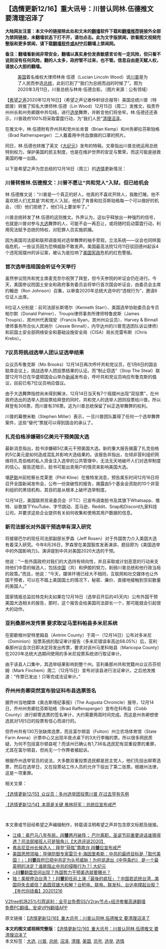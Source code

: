  <h2>【选情更新12/16】重大讯号：川普认同林.伍德推文 要清理沼泽了</h2> <p class="notice"><b>大陆网友注意：本文中的链接除此处和文末的<a href="https://github.com/bannedbook/fanqiang" >翻墙</a>软件下载和<a href="https://github.com/killgcd/justmysocks/blob/master/README.md">翻墙推荐</a>链接外全部为禁网链接，未翻墙状态下打不开，请勿点击。此为文字版禁闻，欲看图文视频完整版和更多禁闻，请下载<a href="https://github.com/bannedbook/fanqiang">翻墙软件或APP</a>后翻墙上禁闻网。</p><p>备注：翻墙看新闻非常安全，翻墙以真实身份发表敏感言论有一定风险，但只看不说则没有任何风险，翻的人太多，政府管不过来，也不管。信息自由是天赋人权，请放心大胆的翻墙。</b></p>  <div class="entry"> <figure><figcaption><a href="https://www.bannedbook.org/bnews/tag/%e7%be%8e%e5%9b%bd/" class="st_tag internal_tag" rel="tag" title="标签 美国 下的日志">美国</a>着名维权大律师林肯‧伍德（Lucian Lincoln Wood）说<a href="https://www.bannedbook.org/bnews/tag/%e5%b7%9d%e6%99%ae/" class="st_tag internal_tag" rel="tag" title="标签 川普 下的日志">川普</a>是为了人民而参选<a href="https://www.bannedbook.org/bnews/tag/%e6%80%bb%e7%bb%9f/" class="st_tag internal_tag" rel="tag" title="标签 总统 下的日志">总统</a>，此刻已到了“我们为总统而战的时候了”。图为2020年3月11日，川普总统与林肯‧伍德合影。（图片来源：公有领域）</figcaption></figure> <p>【<span class='wp_keywordlink_affiliate'><a href="https://www.soundofhope.org" title="希望之声" target="_blank">希望之声</a></span>2020年12月16日】（希望之声记者仲轩综合报导）美国总统川普（特朗普）转推了知名大律师林.伍德（Lin Wood）12月15日（周二）发推文，指责乔州州长和州务卿跟中共勾结，进行<a href="https://www.bannedbook.org/bnews/tag/%e9%80%89%e4%b8%be/" class="st_tag internal_tag" rel="tag" title="标签 选举 下的日志">选举</a>舞弊，并断言他们将坐牢。林.伍德还还表示，川普政府100%将采取雷霆行动，为“我们人民”<a href="https://www.bannedbook.org/bnews/tag/%E6%B8%85%E7%90%86/" class="st_tag internal_tag" rel="tag" title="标签 清理 下的日志">清理</a><a href="https://www.bannedbook.org/bnews/tag/%E6%B2%BC%E6%B3%BD/" class="st_tag internal_tag" rel="tag" title="标签 沼泽 下的日志">沼泽</a>。</p> <p>在推文中，林.伍德附有乔州共和党州长肯普（Brian Kemp）和州务卿拉芬斯珀格（Brad Rathensperger）二人戴着用中共血旗做的口罩的照片。</p> <p>同日，林.伍德也转推了英文《<span class='wp_keywordlink_affiliate'><a href="http://www.epochtimes.com/" title="大纪元" target="_blank">大纪元</a></span>》发布的特稿，文章指出川普总统运用总统特别权力，保护美国的民主制度，也是在维护世界的安定与繁荣，而这可能是拯救美国的唯一出路。</p> <p>以下是希望之声为您总结的12月16日（周三）的<a href="https://www.bannedbook.org/bnews/tag/%E9%80%89%E6%83%85/" class="st_tag internal_tag" rel="tag" title="标签 选情 下的日志">选情</a>更新情况：</p> <h3>川普转推林.伍德推文：川普不愿让“共和党人”入狱，但已给机会</h3> <p>林.伍德推文说：“川普是一个真正的好人，他真的不喜欢开除人，我敢打赌，他不喜欢把人们尤其是‘共和党人‘入狱，他给了肯普和拉芬斯珀格每一个可以做好的机会，（但）他们拒绝了，他们马上要坐牢了。”</p> <p></p> <p>川普总统转发了林.伍德的这则推文。外界认为，这似乎释放出一种强烈的信号，也就是川普对参与<a href="https://www.bannedbook.org/bnews/tag/%e5%a4%a7%e9%80%89/" class="st_tag internal_tag" rel="tag" title="标签 大选 下的日志">大选</a>舞弊的人，可能不会一再忍让，或将随时启动雷霆行动，利用宪法赋予总统的特权，对犯罪人员实施抓捕。</p>  <p>因为美国司法部和联邦调查局对选举舞弊的袖手旁观，立法系统——议会也同样面临危机，一些议员因为恐惧威胁不敢发声。美国最高法院12月11日驳回德州起诉4个违宪摇摆州的诉讼案，被认为是拉响了<span class='wp_keywordlink'><a href="https://www.bannedbook.org/forum2/topic913.html" title="《美国宪政历程：影响美国的25个司法大案》" target="_blank">美国宪政</a></span>危机的红色警报。</p> <h3>首次选举违规国会听证今天举行</h3> <p>虽然参议院共和党主席麦克奈尔祝贺了拜登，但今天参院的听证会仍在进行。今天，美国参议院国土安全和政府事务委员会将举行首次国会听证会，由委员会主席约翰逊（Ron Johnson）召集，以审查2020年总统大选中的“违规行为”，邀请6位证人出席。</p> <p>6位证人分别是：前司法部长斯塔尔（Kenneth Starr）、美国选举协助委员会专员帕尔默（Donald Palmer）、Troupis律师事务所律师特鲁皮斯（James Troupis）、宾州州代表瑞安（Francis Ryan，宾州州众议员）、Harvey &amp; Binnall律师事务所合伙人宾纳尔（Jessie Binnall），内华达州的川普竞选团队诉讼律师）和前国土安全部网络安全和基础设施安全局（CISA）局长克雷布斯（Chris Krebs）。</p> <h3>7议员将挑战选举人团认证选举结果</h3> <p>众议员布鲁克斯（Mo Brooks）12月14日再次呼吁共和党议员，在1月6日的国会联席会议上，挑战选举人团投票结果的认证。而“制止窃选”（Stop The Steal）联盟12月15日在华盛顿国会山举办<span class='wp_keywordlink_affiliate'><a href="https://www.bannedbook.org/" title="新闻">新闻</a></span>发布会，呼吁共和党议员响应布鲁克斯的倡议，目前已有7位议员响应倡议。</p> <p>由于大选舞弊指控尚未得到解决，12月14日当天有7个摇摆州出现“双投票”，在州政府选出的选举人团投票给拜登的同时，共和党人的选举人团则投票给川普。所以拜登有306票，而川普有316票。这为川普总统保留了纠正选举舞弊的权利。</p> <p>川普的幕僚米勒（Stephen Miller）表示，一旦川普团队赢得了任何一个选举舞弊案件，这些“替代”票就可以得到国会的承认了。</p> <h3>扎克伯格涉嫌砸5亿美元干预美国大选</h3> <p>最新消息指出，脸书涉嫌砸5亿美元干预美国大选。新的重大报告揭露了扎克伯格的5亿美元是如何造成混乱并影响大选结果的。该报告并指出，左倾非营利组织网络将扎克伯格的私人资金注入选举的公共管理中，无法无天地破坏人们对选举制度的信心。报告还暗示，脸书可能出卖用户的情资来影响美国大选。</p>  <p>堪<span class='wp_keywordlink'><a href="https://www.bannedbook.org/forum5/topic42.html" title="萨斯、诚信与自救" target="_blank">萨斯</a></span>州前检察长克莱恩（Phill Kline）在推特发消息，预告美东时间12月16日将召开全国新闻发布会，公布一份突破性的报告，揭露由5个基金会资助的10个非营利组织的黑钱机构，其目的是从根本上破坏选举制度。</p> <p>12月14日，美国联邦贸易委员会（FTC）已宣布调查脸书及其旗下Whatsapp、推特、谷歌旗下YouTube、字节跳动、亚马逊、Reddit、Snap和Discord九家科技公司，并要求这些企业提供有关如何收集和使用其用户数据的信息。</p> <h3>新司法部长对外国干预选举有深入研究</h3> <p>将接替巴尔的现任司法部副部长罗森（Jeff Rosen）对于外国势力介入美国大选有着深入研究。今年8月26日，罗森曾在美国智库发表演讲，题目即为《美国选举中的外国影响力》。演讲提到中共对美国2020大选的干预。</p> <p>他说：“一些外国政府对我们的大选持有倾向性，并且采取或计划恶意的行动来支持他们中意的候选人，包括<span class='wp_keywordlink_affiliate'><a href="https://www.bannedbook.org/" title="中国" target="_blank">中国</a></span>（共）和伊朗的努力，削弱川普总统和他行政当局的政策。”而且，他说：“今天，媒体环境已经大不相同，互联网和社交媒体也让外国干预者，可以在不踏上美国国土的情况下，秘密、廉价、直接地接触到空前数量的美国人。”</p> <p>国家情报总监拉特克利夫如果在12月18日（选举召开后的45天内）公布外国干预美国大选相关的报告，那时，这个报告会给美国司法部长一个，那可能就会引起很大的动作。</p> <h3>亚利桑那州发传票 要求取证马里科帕县多米尼系统</h3> <p>在密歇根州安特里姆县（Antrim County）于周一（12月14日）公布对多米尼（Dominion）投票系统的取证审计报告（多米尼错误率高达68.05%）后，亚利桑那州议会次日即决定将发出传票，要求对该州马里科帕县（Maricopa County）在2020年总统大选期间使用的多米尼投票系统进行取证审计。</p> <p>由于该县人口集中，其选举结果影响到整个州。亚利桑那州共和党籍州众议员芬彻姆（Mark Finchem）周二（12月15日）宣布对该县进行法证审计。之后他发推道：“传票已发出！只等完成法证审计。”</p>  <p></p> <h3>乔州州务卿突然宣布验证科布县选票签名</h3> <p>据乔州当地媒体《奥古斯塔纪事报》（The Augusta Chronicle）报导，12月14日，乔州州务卿拉芬斯珀格（Brad Raffensperger）宣布在科布县（Cobb County）进行邮寄选票的签名审计，大约需要两周时间完成。而这是州务卿想使选民对1月5日的投票有信心而进行的。</p> <p>但乔州共有130万张缺席选票，而且富尔顿县（Fulton）州立农场体育馆（State Farm Arena）计票中心又出现半夜点桌下的3大行李箱的票。所以很多网民质疑，为何不包括富尔顿县呢？而该州已确认有1,736名选民犯有双重投票的重罪，尤其在富尔顿县，但尚无一个作弊者被起诉。</p> <p>根据乔州选举官员的说法，大多数双重投票选民都是民主党人，他们先投出邮寄选票，然后在选举日，又在投票站工作人员的允许下投出了第二张票。根据州法律，这是一项重罪。</p> <p>相关文章：</p> <p><a href="https://www.soundofhope.org/post/453889">【选情更新12/15】众议员：多州选举团投票川普 在过去早有先例</a></p> <p><a href="https://www.soundofhope.org/post/453493">【选情更新12/14】本周是关键 弗林将军：总统应宣布戒严</a></p>  <p> </p> <p>本文章或节目经希望之声编辑制作，转载请注明希望之声并包含原文标题及链接。</p> <ul class='op-related-articles' title='相关阅读'> <li><a href='https://www.bannedbook.org/bnews/cbnews/20201217/1449257.html' target='_blank'>江峰：奥巴马八年布局，<b>川普</b>两月破阵； 巴尔离职，圣诞节前重要讲话谁猜得透？司法部接班人可是狠角儿【大选评说2020】</a></li> <li><a href='https://www.bannedbook.org/bnews/comments/20201216/1449248.html' target='_blank'>弗吉尼亚州长候选人：拜登“获胜”靠欺诈 <b>川普</b>应宣布戒严</a></li> <li><a href='https://www.bannedbook.org/bnews/cbnews/20201216/1449204.html' target='_blank'>美国思想领袖：导弹防御专家雷贝卡·海因里希斯：中共的最终目标是「取代美国！」；<b>川普</b>政府已把中共定为头号威胁！为何说退出《中导条约》 是一个最英明的决定？谁能阻止中共的侵略行为？| 大纪元</a></li> <li><a href='https://www.bannedbook.org/bnews/taiwannews/20201216/1449201.html' target='_blank'>🔥<b>川普</b>翻盘空间出现？外国势力干预美选就要曝光？</a></li> <li><a href='https://www.bannedbook.org/bnews/taiwannews/20201216/1449192.html' target='_blank'>独！美舰停泊台湾？！<b>川普</b>卸任前上演「最後的疯狂」？中国若武统台湾…美国将失去威信？晶圆双雄大和解？台积电、联电、联发科、台达电撑起台股？【年代向钱看】20201216</a></li> </ul> <p class="texttj"> <a href="https://github.com/bannedbook/fanqiang/wiki/V2ray%E6%9C%BA%E5%9C%BA" target="_blank">V2free机场25%引荐返利：全平台免费SS/V2ray节点+经济套餐高速翻墙</a><br/> <a href="https://github.com/bannedbook/fanqiang/wiki/%E7%A6%81%E9%97%BB%E7%BD%91%E5%AE%89%E5%8D%93%E7%BF%BB%E5%A2%99%E6%96%B0%E9%97%BBAPP" target="_blank">免费PC翻墙、安卓VPN翻墙APP</a></p><p>原文链接：<a class="src_link"  href="https://www.soundofhope.org/post/454201" target="_blank">【选情更新12/16】重大讯号：川普认同林.伍德推文 要清理沼泽了</a></p><a name='sharetosocial'></a>       <div><b>本文的图文或视频完整版</b>：<a href='https://www.bannedbook.org/bnews/comments/20201217/1449267.html'>【选情更新12/16】重大讯号：川普认同林.伍德推文 要清理沼泽了</a></div>  </div><!--END ENTRY--> <div class="postfooter"> <div>本文标签：<a href="https://www.bannedbook.org/bnews/tag/%e5%a4%a7%e9%80%89/" rel="tag">大选</a>, <a href="https://www.bannedbook.org/bnews/tag/%e5%b7%9d%e6%99%ae/" rel="tag">川普</a>, <a href="https://www.bannedbook.org/bnews/tag/%e6%80%bb%e7%bb%9f/" rel="tag">总统</a>, <a href="https://www.bannedbook.org/bnews/tag/%E6%B2%BC%E6%B3%BD/" rel="tag">沼泽</a>, <a href="https://www.bannedbook.org/bnews/tag/%E6%B8%85%E7%90%86/" rel="tag">清理</a>, <a href="https://www.bannedbook.org/bnews/tag/%e7%be%8e%e5%9b%bd/" rel="tag">美国</a>, <a href="https://www.bannedbook.org/bnews/tag/%E8%AE%AF%E5%8F%B7/" rel="tag">讯号</a>, <a href="https://www.bannedbook.org/bnews/tag/%e9%80%89%e4%b8%be/" rel="tag">选举</a>, <a href="https://www.bannedbook.org/bnews/tag/%E9%80%89%E6%83%85/" rel="tag">选情</a></div>  </div><!--END POSTFOOTER--> 